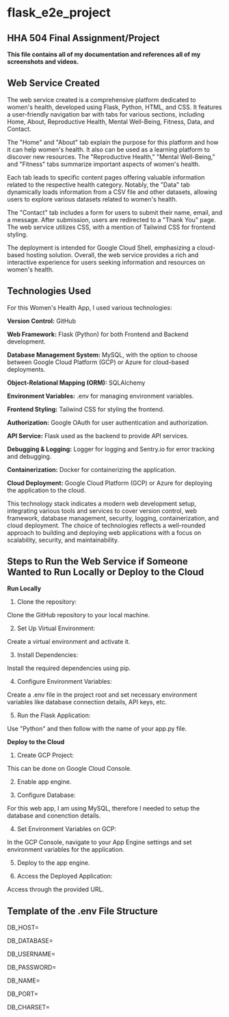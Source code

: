 # flask_e2e_project
## HHA 504 Final Assignment/Project

**This file contains all of my documentation and references all of my screenshots and videos.**

## **Web Service Created**
The web service created is a comprehensive platform dedicated to women's health, developed using Flask, Python, HTML, and CSS. It features a user-friendly navigation bar with tabs for various sections, including Home, About, Reproductive Health, Mental Well-Being, Fitness, Data, and Contact.

The "Home" and "About" tab explain the purpose for this platform and how it can help women's health. It also can be used as a learning platform to discover new resources. The "Reproductive Health," "Mental Well-Being," and "Fitness" tabs summarize important aspects of women's health.  

Each tab leads to specific content pages offering valuable information related to the respective health category. Notably, the "Data" tab dynamically loads information from a CSV file and other datasets, allowing users to explore various datasets related to women's health.

The "Contact" tab includes a form for users to submit their name, email, and a message. After submission, users are redirected to a "Thank You" page. The web service utilizes CSS, with a mention of Tailwind CSS for frontend styling.

The deployment is intended for Google Cloud Shell, emphasizing a cloud-based hosting solution. Overall, the web service provides a rich and interactive experience for users seeking information and resources on women's health.

## **Technologies Used**

For this Women's Health App, I used various technologies: 

**Version Control:**
GitHub

**Web Framework:**
Flask (Python) for both Frontend and Backend development.

**Database Management System:**
MySQL, with the option to choose between Google Cloud Platform (GCP) or Azure for cloud-based deployments.

**Object-Relational Mapping (ORM):**
SQLAlchemy

**Environment Variables:**
.env for managing environment variables.

**Frontend Styling:**
Tailwind CSS for styling the frontend.

**Authorization:**
Google OAuth for user authentication and authorization.

**API Service:**
Flask used as the backend to provide API services.

**Debugging & Logging:**
Logger for logging and Sentry.io for error tracking and debugging.

**Containerization:**
Docker for containerizing the application.

**Cloud Deployment:**
Google Cloud Platform (GCP) or Azure for deploying the application to the cloud.

This technology stack indicates a modern web development setup, integrating various tools and services to cover version control, web framework, database management, security, logging, containerization, and cloud deployment. The choice of technologies reflects a well-rounded approach to building and deploying web applications with a focus on scalability, security, and maintainability.

## **Steps to Run the Web Service if Someone Wanted to Run Locally or Deploy to the Cloud**

**Run Locally**

1. Clone the repository: 

Clone the GitHub repository to your local machine. 

2. Set Up Virtual Environment:

Create a virtual environment and activate it.

3. Install Dependencies:

Install the required dependencies using pip.

4. Configure Environment Variables:

Create a .env file in the project root and set necessary environment variables like database connection details, API keys, etc.

5. Run the Flask Application:

Use "Python" and then follow with the name of your app.py file. 

**Deploy to the Cloud**

1. Create GCP Project:

This can be done on Google Cloud Console. 

2. Enable app engine.

3. Configure Database: 

For this web app, I am using MySQL, therefore I needed to setup the database and conenction details. 

4. Set Environment Variables on GCP:

In the GCP Console, navigate to your App Engine settings and set environment variables for the application.

5. Deploy to the app engine.

6. Access the Deployed Application: 

Access through the provided URL. 

## **Template of the .env File Structure**
DB_HOST=

DB_DATABASE=

DB_USERNAME=

DB_PASSWORD=

DB_NAME=

DB_PORT=

DB_CHARSET=
